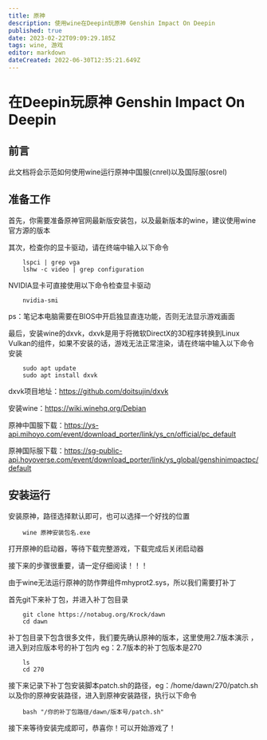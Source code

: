 ```yaml
---
title: 原神
description: 使用wine在Deepin玩原神 Genshin Impact On Deepin
published: true
date: 2023-02-22T09:09:29.185Z
tags: wine, 游戏
editor: markdown
dateCreated: 2022-06-30T12:35:21.649Z
---
```


# 在Deepin玩原神 Genshin Impact On Deepin

## 前言  
此文档将会示范如何使用wine运行原神中国服(cnrel)以及国际服(osrel)  
  
## 准备工作
首先，你需要准备原神官网最新版安装包，以及最新版本的wine，建议使用wine官方源的版本

其次，检查你的显卡驱动，请在终端中输入以下命令
    
    	lspci | grep vga
    	lshw -c video | grep configuration

NVIDIA显卡可直接使用以下命令检查显卡驱动
    
    	nvidia-smi

ps：笔记本电脑需要在BIOS中开启独显直连功能，否则无法显示游戏画面


最后，安装wine的dxvk，dxvk是用于将微软DirectX的3D程序转换到Linux Vulkan的组件，如果不安装的话，游戏无法正常渲染，请在终端中输入以下命令安装

    	sudo apt update
    	sudo apt install dxvk

dxvk项目地址：https://github.com/doitsujin/dxvk

安装wine：https://wiki.winehq.org/Debian

原神中国服下载：https://ys-api.mihoyo.com/event/download_porter/link/ys_cn/official/pc_default

原神国际服下载：https://sg-public-api.hoyoverse.com/event/download_porter/link/ys_global/genshinimpactpc/default


## 安装运行
  
  安装原神，路径选择默认即可，也可以选择一个好找的位置
      
    	wine 原神安装包名.exe


打开原神的启动器，等待下载完整游戏，下载完成后关闭启动器

接下来的步骤很重要，请一定仔细阅读！！！

由于wine无法运行原神的防作弊组件mhyprot2.sys，所以我们需要打补丁

首先git下来补丁包，并进入补丁包目录
    
    	git clone https://notabug.org/Krock/dawn
    	cd dawn

补丁包目录下包含很多文件，我们要先确认原神的版本，这里使用2.7版本演示
，进入到对应版本号的补丁包内 eg：2.7版本的补丁包版本是270

    	ls
    	cd 270

接下来记录下补丁包安装脚本patch.sh的路径，eg：/home/dawn/270/patch.sh
以及你的原神安装路径，进入到原神安装路径，执行以下命令
    
    	bash "/你的补丁包路径/dawn/版本号/patch.sh"

接下来等待安装完成即可，恭喜你！可以开始游戏了！

